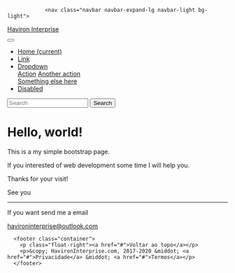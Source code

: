 
<html lang="en"> 
<head> 

<!-- Required meta tags --> 																<meta charset="utf-8"> 
<meta name="viewport" content="width=device-width, initial-scale=1, shrink-to-fit=no"> 

<!-- Bootstrap CSS --> 
<link rel="stylesheet" href="https://stackpath.bootstrapcdn.com/bootstrap/4.5.2/css/bootstrap.min.css" integrity="sha384-JcKb8q3iqJ61gNV9KGb8thSsNjpSL0n8PARn9HuZOnIxN0hoP+VmmDGMN5t9UJ0Z" crossorigin="anonymous"> 

<title>Hello, world!</title> 

</head> 

<body> 

				<nav class="navbar navbar-expand-lg navbar-light bg-light">

<a class="navbar-brand" href="#">Haviron Interprise</a>

<button class="navbar-toggler" type="button" data-toggle="collapse" data-target="#navbarSupportedContent" aria-controls="navbarSupportedContent" aria-expanded="false" aria-label="Toggle navigation">
				<span class="navbar-toggler-icon"></span>
</button>

<div class="collapse navbar-collapse" id="navbarSupportedContent">
    <ul class="navbar-nav mr-auto">
      <li class="nav-item active">
        <a class="nav-link" href="#">Home <span class="sr-only">(current)</span></a>
      </li>
      <li class="nav-item">
        <a class="nav-link disabled" href="#">Link</a>
      </li>
      <li class="nav-item dropdown">
        <a class="nav-link dropdown-toggle disabled" href="#" id="navbarDropdown" role="button" data-toggle="dropdown" aria-haspopup="true" aria-expanded="false">
          Dropdown
        </a>
        <div class="dropdown-menu" aria-labelledby="navbarDropdown">
          <a class="dropdown-item" href="#">Action</a>
          <a class="dropdown-item" href="#">Another action</a>
          <div class="dropdown-divider"></div>
          <a class="dropdown-item" href="#">Something else here</a>
        </div>
      </li>
      <li class="nav-item">
        <a class="nav-link disabled" href="#" tabindex="-1" aria-disabled="true">Disabled</a>
      </li>
    </ul>
    <form class="form-inline my-2 my-lg-0">
      <input class="form-control mr-sm-2" type="search" placeholder="Search" aria-label="Search">
      <button class="btn btn-outline-success my-2 my-sm-0" type="submit">Search</button>
    </form>
  </div>
</nav>

<div class="jumbotron">
  <h1 class="display-4">Hello, world!</h1>
  <p class="lead">This is a my simple bootstrap page.</p>
  <p class="lead">If you interested of web development some time I will help you.</p>
  <p class="lead">Thanks for your visit!</p>
  <p class="lead">See you</p>
  <hr class="my-4">
  <p>If you want send me a email</p>
  <a class="btn btn-primary btn-lg" href="#" role="button">havironinterprise@outlook.com</a>
</div>

<!-- FOOTER -->
      <footer class="container">
        <p class="float-right"><a href="#">Voltar ao topo</a></p>
        <p>&copy; HavironInterprise.com, 2017-2020 &middot; <a href="#">Privacidade</a> &middot; <a href="#">Termos</a></p>
      </footer>
    


<!-- Optional JavaScript --> <!-- jQuery first, then Popper.js, then Bootstrap JS --> <script src="https://code.jquery.com/jquery-3.5.1.slim.min.js" integrity="sha384-DfXdz2htPH0lsSSs5nCTpuj/zy4C+OGpamoFVy38MVBnE+IbbVYUew+OrCXaRkfj" crossorigin="anonymous"></script> <script src="https://cdn.jsdelivr.net/npm/popper.js@1.16.1/dist/umd/popper.min.js" integrity="sha384-9/reFTGAW83EW2RDu2S0VKaIzap3H66lZH81PoYlFhbGU+6BZp6G7niu735Sk7lN" crossorigin="anonymous"></script> <script src="https://stackpath.bootstrapcdn.com/bootstrap/4.5.2/js/bootstrap.min.js" integrity="sha384-B4gt1jrGC7Jh4AgTPSdUtOBvfO8shuf57BaghqFfPlYxofvL8/KUEfYiJOMMV+rV" crossorigin="anonymous"></script> </body> </html>
